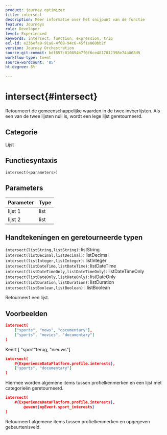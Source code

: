 ```yaml
---
product: journey optimizer
title: intersect
description: Meer informatie over het snijpunt van de functie
feature: Journeys
role: Developer
level: Experienced
keywords: intersect, function, expression, trip
exl-id: e236efa9-91a8-4f08-94c6-45f1e060bb2f
version: Journey Orchestration
source-git-commit: bdf857c010854b7f0f6ce4817012398e74a068d5
workflow-type: tm+mt
source-wordcount: '85'
ht-degree: 8%

---
```


# intersect{#intersect}

Retourneert de gemeenschappelijke waarden in de twee invoerlijsten. Als een van de twee lijsten null is, wordt een lege lijst geretourneerd.

## Categorie

Lijst

## Functiesyntaxis

`intersect(<parameters>)`

## Parameters

| Parameter | Type |
|-----------|------------------|
| lijst 1 | list |
| lijst 2 | list |

## Handtekeningen en geretourneerde typen

`intersect(listString,listString)`: listString
`intersect(listDecimal,listDecimal)`: listDecimal
`intersect(listInteger,listInteger)`: listInteger
`intersect(listDateTime,listDateTime)`: listDateTime
`intersect(listDateTimeOnly,listDateTimeOnly)`: listDateTimeOnly
`intersect(listDateOnly,listDateOnly)`: listDateOnly
`intersect(listDuration,listDuration)`: listDuration
`intersect(listBoolean,listBoolean)` : listBoolean

Retourneert een lijst.

## Voorbeelden

```json
intersect(
    ["sports", "news", "documentary"],
    ["sports", "movies", "documentary"]
)
```

Keert [ &quot;sport&quot;terug, &quot;nieuws&quot;]

```json
intersect(
    #{ExperienceDataPlatform.profile.interests},
    ["sports", "documentary"]
)
```

Hiermee worden algemene items tussen profielkenmerken en een lijst met categorieën geretourneerd.

```json
intersect(
    #{ExperienceDataPlatform.profile.interests},
        @event{myEvent.sport_interests}
)
```

Retourneert algemene items tussen profielkenmerken en opgegeven gebeurtenisveld.
